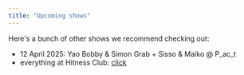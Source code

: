 ```yaml
---
title: "Upcoming shows"
---
```


Here's a bunch of other shows we recommend checking out:

- 12 April 2025: Yao Bobby & Simon Grab + Sisso & Maiko @ P_ac_t
- everything at Hitness Club: [click](https://hitness.club/events)

